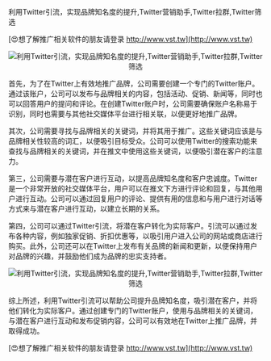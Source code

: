利用Twitter引流，实现品牌知名度的提升,Twitter营销助手,Twitter拉群,Twitter筛选

[😍想了解推广相关软件的朋友请登录 http://www.vst.tw](http://www.vst.tw)

 <center><img src="https://vst.tw/MP4/tuiguang/png/5.png" alt="利用Twitter引流，实现品牌知名度的提升,Twitter营销助手,Twitter拉群,Twitter筛选"></center>

首先，为了在Twitter上有效地推广品牌，公司需要创建一个专门的Twitter账户。通过该账户，公司可以发布与品牌相关的内容，包括活动、促销、新闻等，同时也可以回答用户的提问和评论。在创建Twitter账户时，公司需要确保账户名称易于识别，同时也需要与其他社交媒体平台进行相关联，以便更好地推广品牌。

其次，公司需要寻找与品牌相关的关键词，并将其用于推广。这些关键词应该是与品牌相关性较高的词汇，以便吸引目标受众。公司可以使用Twitter的搜索功能来查找与品牌相关的关键词，并在推文中使用这些关键词，以便吸引潜在客户的注意力。

第三，公司需要与潜在客户进行互动，以提高品牌知名度和客户忠诚度。Twitter是一个非常开放的社交媒体平台，用户可以在推文下方进行评论和回复，与其他用户进行互动。公司可以通过回复用户的评论、提供有用的信息和与用户进行对话等方式来与潜在客户进行互动，以建立长期的关系。

第四，公司可以通过Twitter引流，将潜在客户转化为实际客户。引流可以通过发布各种内容，例如独家促销、折扣优惠等，以吸引用户进入公司的网站或商店进行购买。此外，公司还可以在Twitter上发布有关品牌的新闻和更新，以便保持用户对品牌的兴趣，并鼓励他们成为品牌的忠实支持者。

 <center><img src="https://vst.tw/MP4/tuiguang/png/8.png" alt="利用Twitter引流，实现品牌知名度的提升,Twitter营销助手,Twitter拉群,Twitter筛选"></center>

综上所述，利用Twitter引流可以帮助公司提升品牌知名度，吸引潜在客户，并将他们转化为实际客户。通过创建专门的Twitter账户，使用与品牌相关的关键词，与潜在客户进行互动和发布促销内容，公司可以有效地在Twitter上推广品牌，并取得成功。

[😍想了解推广相关软件的朋友请登录 http://www.vst.tw](http://www.vst.tw)




